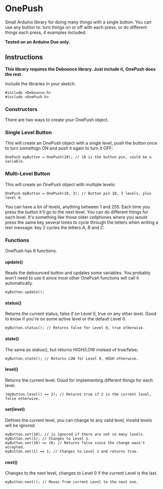 # OnePush

Small Arduino library for doing many things with a single button. You can use any button to: turn things on or off with each press, or do different things each press, 4 examples included.

**Tested on an Arduino Due only.**

## Instructions

**This library requires the Debounce library. Just include it, OnePush does the rest.**

Include the libraries in your sketch:

    #include <Debounce.h>
    #include <OnePush.h>

### Constructors

There are two ways to create your OnePush object.

### Single Level Button

This will create an OnePush object with a single level, push the button once to turn somethign ON and push it again to turn it OFF:

    OnePush myButton = OnePush(10); // 10 is the button pin, could be a variable.

### Multi-Level Button

This will create an OnePush object with multiple levels:

    OnePush myButton = OnePush(10, 3); // Button pin 10, 3 levels, plus level 0.

You can have a lot of levels, anything between 1 and 255. Each time you press the button it'll go to the next level. You can do different things for each level. It's something like those older cellphones where you would press the same key several times to cycle through the letters when writing a text message: key 2 cycles the letters *A*, *B* and *C*.

### Functions

OnePush has 6 functions.

#### update()

Reads the debounced button and updates some variables. You probably won't need to use it since most other OnePush functions will call it automatically.

    myButton.update();

#### status()

Returns the current status, false if on Level 0, true on any other level. Good to know if you're on some active level or the default Level 0.

    myButton.status(); // Returns false for Level 0, true otherwise.

#### state()

The same as status(), but returns HIGH/LOW instead of true/false;

    myButton.state(); // Returns LOW for Level 0, HIGH otherwise.

#### level()

Returns the current level. Good for implementing different things for each level.

    (myButton.level() == 2); // Returns true if 2 is the current level, false otherwise.

#### set(level)

Defines the current level, you can change to any valid level, invalid levels will be ignored.

    myButton.set(10); // is ignored if there are not so many levels.
    myButton.set(1); // Changes to Level 1.
    myButton.set(10) == 10; // Returns false since the change wasn't accepted.
    myButton.set(1) == 1; // Changes to Level 1 and returns true.

#### next()

Changes to the next level, changes to Level 0 if the current Level is the last.

    myButton.next(); // Moves from current Level to the next one.

